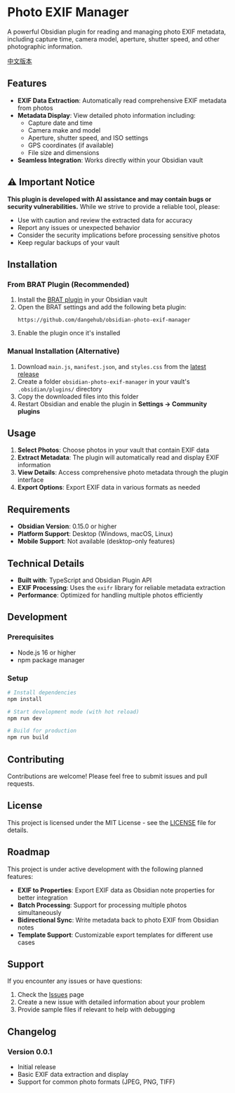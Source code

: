 # Photo EXIF Manager

A powerful Obsidian plugin for reading and managing photo EXIF metadata, including capture time, camera model, aperture, shutter speed, and other photographic information.

[中文版本](docs/README.md)

## Features

- **EXIF Data Extraction**: Automatically read comprehensive EXIF metadata from photos
- **Metadata Display**: View detailed photo information including:
  - Capture date and time
  - Camera make and model
  - Aperture, shutter speed, and ISO settings
  - GPS coordinates (if available)
  - File size and dimensions
- **Seamless Integration**: Works directly within your Obsidian vault

## ⚠️ Important Notice

**This plugin is developed with AI assistance and may contain bugs or security vulnerabilities.** While we strive to provide a reliable tool, please:

- Use with caution and review the extracted data for accuracy
- Report any issues or unexpected behavior
- Consider the security implications before processing sensitive photos
- Keep regular backups of your vault

## Installation

### From BRAT Plugin (Recommended)

1. Install the [BRAT plugin](https://github.com/TfTHacker/obsidian42-brat) in your Obsidian vault
2. Open the BRAT settings and add the following beta plugin:
   ```
   https://github.com/dangehub/obsidian-photo-exif-manager
   ```
3. Enable the plugin once it's installed

### Manual Installation (Alternative)

1. Download `main.js`, `manifest.json`, and `styles.css` from the [latest release](https://github.com/dangehub/obsidian-photo-exif-manager/releases)
2. Create a folder `obsidian-photo-exif-manager` in your vault's `.obsidian/plugins/` directory
3. Copy the downloaded files into this folder
4. Restart Obsidian and enable the plugin in **Settings → Community plugins**

## Usage

1. **Select Photos**: Choose photos in your vault that contain EXIF data
2. **Extract Metadata**: The plugin will automatically read and display EXIF information
3. **View Details**: Access comprehensive photo metadata through the plugin interface
4. **Export Options**: Export EXIF data in various formats as needed

## Requirements

- **Obsidian Version**: 0.15.0 or higher
- **Platform Support**: Desktop (Windows, macOS, Linux)
- **Mobile Support**: Not available (desktop-only features)

## Technical Details

- **Built with**: TypeScript and Obsidian Plugin API
- **EXIF Processing**: Uses the `exifr` library for reliable metadata extraction
- **Performance**: Optimized for handling multiple photos efficiently

## Development

### Prerequisites

- Node.js 16 or higher
- npm package manager

### Setup

```bash
# Install dependencies
npm install

# Start development mode (with hot reload)
npm run dev

# Build for production
npm run build
```

## Contributing

Contributions are welcome! Please feel free to submit issues and pull requests.

## License

This project is licensed under the MIT License - see the [LICENSE](LICENSE) file for details.

## Roadmap

This project is under active development with the following planned features:

- **EXIF to Properties**: Export EXIF data as Obsidian note properties for better integration
- **Batch Processing**: Support for processing multiple photos simultaneously
- **Bidirectional Sync**: Write metadata back to photo EXIF from Obsidian notes
- **Template Support**: Customizable export templates for different use cases

## Support

If you encounter any issues or have questions:

1. Check the [Issues](https://github.com/dangehub/obsidian-photo-exif-manager/issues) page
2. Create a new issue with detailed information about your problem
3. Provide sample files if relevant to help with debugging

## Changelog

### Version 0.0.1
- Initial release
- Basic EXIF data extraction and display
- Support for common photo formats (JPEG, PNG, TIFF) 